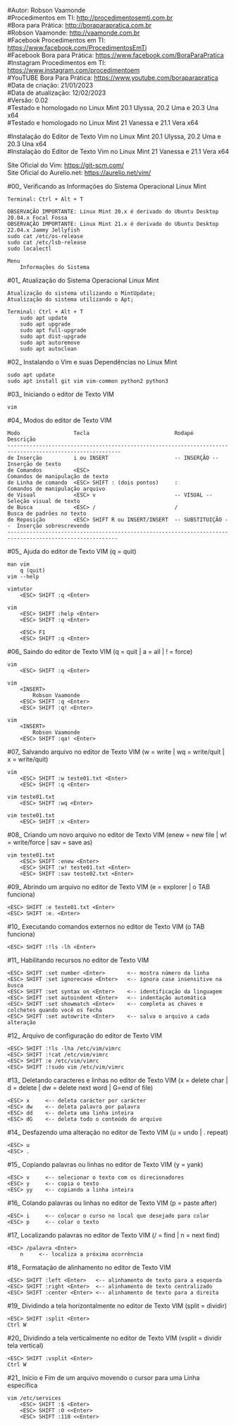 #Autor: Robson Vaamonde<br>
#Procedimentos em TI: http://procedimentosemti.com.br<br>
#Bora para Prática: http://boraparapratica.com.br<br>
#Robson Vaamonde: http://vaamonde.com.br<br>
#Facebook Procedimentos em TI: https://www.facebook.com/ProcedimentosEmTi<br>
#Facebook Bora para Prática: https://www.facebook.com/BoraParaPratica<br>
#Instagram Procedimentos em TI: https://www.instagram.com/procedimentoem<br>
#YouTUBE Bora Para Prática: https://www.youtube.com/boraparapratica<br>
#Data de criação: 21/01/2023<br>
#Data de atualização: 12/02/2023<br>
#Versão: 0.02<br>
#Testado e homologado no Linux Mint 20.1 Ulyssa, 20.2 Uma e 20.3 Una x64<br>
#Testado e homologado no Linux Mint 21 Vanessa e 21.1 Vera x64

#Instalação do Editor de Texto Vim no Linux Mint 20.1 Ulyssa, 20.2 Uma e 20.3 Una x64<br>
#Instalação do Editor de Texto Vim no Linux Mint 21 Vanessa e 21.1 Vera x64

Site Oficial do Vim: https://git-scm.com/<br>
Site Oficial do Aurelio.net: https://aurelio.net/vim/

#00_ Verificando as Informações do Sistema Operacional Linux Mint<br>

	Terminal: Ctrl + Alt + T

	OBSERVAÇÃO IMPORTANTE: Linux Mint 20.x é derivado do Ubuntu Desktop 20.04.x Focal Fossa 
	OBSERVAÇÃO IMPORTANTE: Linux Mint 21.x é derivado do Ubuntu Desktop 22.04.x Jammy Jellyfish
	sudo cat /etc/os-release
	sudo cat /etc/lsb-release
	sudo localectl

	Menu
		Informações do Sistema

#01_ Atualização do Sistema Operacional Linux Mint<br>

	Atualização do sistema utilizando o MintUpdate;
	Atualização do sistema utilizando o Apt;

	Terminal: Ctrl + Alt + T
		sudo apt update
		sudo apt upgrade
		sudo apt full-upgrade
		sudo apt dist-upgrade
		sudo apt autoremove
		sudo apt autoclean

#02_ Instalando o Vim e suas Dependências no Linux Mint<br>

	sudo apt update
	sudo apt install git vim vim-common python2 python3

#03_ Iniciando o editor de Texto VIM

	vim

#04_ Modos do editor de Texto VIM

	Modo                 Tecla                           Rodapé              Descrição 
	----------------------------------------------------------------------------------------------------------
	de Inserção          i ou INSERT                     -- INSERÇÃO --      Inserção de texto
	de Comandos          <ESC>                                               Comandos de manipulação de texto
	de Linha de comando  <ESC> SHIFT : (dois pontos)     :                   Comandos de manipulação arquivo 
	de Visual            <ESC> v                         -- VISUAL --        Seleção visual de texto
	de Busca             <ESC> /                         /                   Busca de padrões no texto
	de Reposição         <ESC> SHIFT R ou INSERT/INSERT  -- SUBSTITUIÇÃO --  Inserção sobrescrevendo
	---------------------------------------------------------------------------------------------------------

#05_ Ajuda do editor de Texto VIM (q = quit)

	man vim
		q (quit)
	vim --help
	
	vimtutor
		<ESC> SHIFT :q <Enter>

	vim
		<ESC> SHIFT :help <Enter>
		<ESC> SHIFT :q <Enter>

		<ESC> F1
		<ESC> SHIFT :q <Enter>

#06_ Saindo do editor de Texto VIM (q = quit | a = all | ! = force)

	vim
		<ESC> SHIFT :q <Enter>

	vim
		<INSERT>
			Robson Vaamonde
		<ESC> SHIFT :q <Enter>
		<ESC> SHIFT :q! <Enter>

	vim
		<INSERT>
			Robson Vaamonde
		<ESC> SHIFT :qa! <Enter>

#07_ Salvando arquivo no editor de Texto VIM (w = write | wq = write/quit | x = write/quit)

	vim
		<ESC> SHIFT :w teste01.txt <Enter>
		<ESC> SHIFT :q <Enter>
	
	vim teste01.txt
		<ESC> SHIFT :wq <Enter>
	
	vim teste01.txt
		<ESC> SHIFT :x <Enter>

#08_ Criando um novo arquivo no editor de Texto VIM (enew = new file | w! = write/force | sav = save as)

	vim teste01.txt
		<ESC> SHIFT :enew <Enter>
		<ESC> SHIFT :w! teste01.txt <Enter>
		<ESC> SHIFT :sav teste02.txt <Enter>

#09_ Abrindo um arquivo no editor de Texto VIM (e = explorer | o TAB funciona)

	<ESC> SHIFT :e teste01.txt <Enter>
	<ESC> SHIFT :e. <Enter>

#10_ Executando comandos externos no editor de Texto VIM (o TAB funciona)

	<ESC> SHIFT :!ls -lh <Enter>

#11_ Habilitando recursos no editor de Texto VIM

	<ESC> SHIFT :set number <Enter>	      <-- mostra número da linha
	<ESC> SHIFT :set ignorecase <Enter>   <-- ignora case insensitive na busca
	<ESC> SHIFT :set syntax on <Enter>    <-- identificação da linguagem
	<ESC> SHIFT :set autoindent <Enter>   <-- indentação automática
	<ESC> SHIFT :set showmatch <Enter>    <-- completa as chaves e colchetes quando você os fecha
	<ESC> SHIFT :set autowrite <Enter>    <-- salva o arquivo a cada alteração

#12_ Arquivo de configuração do editor de Texto VIM

	<ESC> SHIFT :!ls -lha /etc/vim/vimrc
	<ESC> SHIFT :!cat /etc/vim/vimrc
	<ESC> SHIFT :e /etc/vim/vimrc
	<ESC> SHIFT :!sudo vim /etc/vim/vimrc

#13_ Deletando caracteres e linhas no editor de Texto VIM (x = delete char | d = delete | dw = delete next word | G=end of file)

	<ESC> x     <-- deleta carácter por carácter
	<ESC> dw    <-- deleta palavra por palavra
	<ESC> dd    <-- deleta uma linha inteira
	<ESC> dG    <-- deleta todo o conteúdo do arquivo

#14_ Desfazendo uma alteração no editor de Texto VIM (u = undo | . repeat)

	<ESC> u
	<ESC> .

#15_ Copiando palavras ou linhas no editor de Texto VIM (y = yank)

	<ESC> v     <-- selecionar o texto com os direcionadores
	<ESC> y     <-- copia o texto
	<ESC> yy    <-- copiando a linha inteira

#16_ Colando palavras ou linhas no editor de Texto VIM (p = paste after)

	<ESC> i     <-- colocar o curso no local que desejado para colar
	<ESC> p     <-- colar o texto

#17_ Localizando palavras no editor de Texto VIM (/ = find | n = next find)

	<ESC> /palavra <Enter>
		n     <-- localiza a próxima ocorrência

#18_ Formatação de alinhamento no editor de Texto VIM

	<ESC> SHIFT :left <Enter>   <-- alinhamento de texto para a esquerda
	<ESC> SHIFT :right <Enter>  <-- alinhamento de texto centralizado
	<ESC> SHIFT :center <Enter> <-- alinhamento de texto para a direita

#19_ Dividindo a tela horizontalmente no editor de Texto VIM (split = dividir)

	<ESC> SHIFT :split <Enter>
	Ctrl W

#20_ Dividindo a tela verticalmente no editor de Texto VIM (vsplit = dividir tela vertical)

	<ESC> SHIFT :vsplit <Enter>
	Ctrl W

#21_ Início e Fim de um arquivo movendo o cursor para uma Linha específica

	vim /etc/services
		<ESC> SHIFT :$ <Enter>
		<ESC> SHIFT :0 <<Enter>
		<ESC> SHIFT :110 <<Enter>
